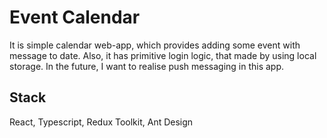 # Event Calendar

It is simple calendar web-app, which provides adding some event with message to date.
Also, it has primitive login logic, that made by using local storage.
In the future, I want to realise push messaging in this app.

## Stack
React, Typescript, Redux Toolkit, Ant Design